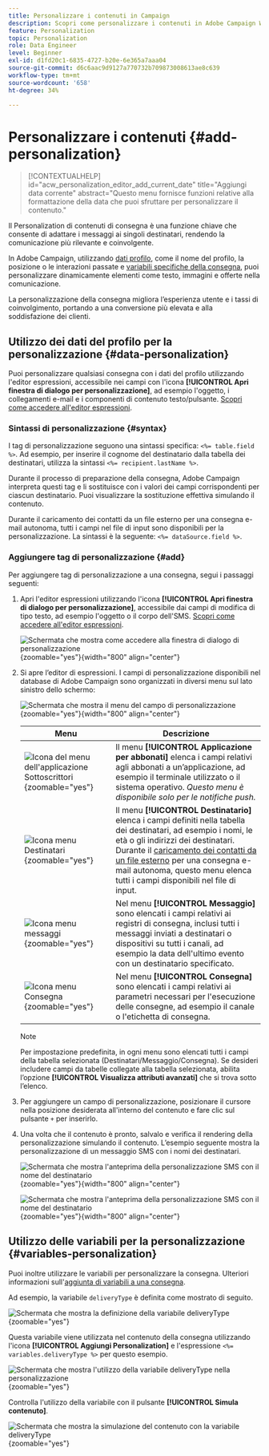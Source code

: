 ```yaml
---
title: Personalizzare i contenuti in Campaign
description: Scopri come personalizzare i contenuti in Adobe Campaign Web
feature: Personalization
topic: Personalization
role: Data Engineer
level: Beginner
exl-id: d1fd20c1-6835-4727-b20e-6e365a7aaa04
source-git-commit: d6c6aac9d9127a770732b709873008613ae8c639
workflow-type: tm+mt
source-wordcount: '658'
ht-degree: 34%

---
```


# Personalizzare i contenuti {#add-personalization}

>[!CONTEXTUALHELP]
>id="acw_personalization_editor_add_current_date"
>title="Aggiungi data corrente"
>abstract="Questo menu fornisce funzioni relative alla formattazione della data che puoi sfruttare per personalizzare il contenuto."

Il Personalization di contenuti di consegna è una funzione chiave che consente di adattare i messaggi ai singoli destinatari, rendendo la comunicazione più rilevante e coinvolgente.

In Adobe Campaign, utilizzando [dati profilo](#data-personalization), come il nome del profilo, la posizione o le interazioni passate e [variabili specifiche della consegna](#variables-personalization), puoi personalizzare dinamicamente elementi come testo, immagini e offerte nella comunicazione.

La personalizzazione della consegna migliora l’esperienza utente e i tassi di coinvolgimento, portando a una conversione più elevata e alla soddisfazione dei clienti.

## Utilizzo dei dati del profilo per la personalizzazione {#data-personalization}

Puoi personalizzare qualsiasi consegna con i dati del profilo utilizzando l&#39;editor espressioni, accessibile nei campi con l&#39;icona **[!UICONTROL Apri finestra di dialogo per personalizzazione]**, ad esempio l&#39;oggetto, i collegamenti e-mail e i componenti di contenuto testo/pulsante. [Scopri come accedere all&#39;editor espressioni](gs-personalization.md/#access).

### Sintassi di personalizzazione {#syntax}

I tag di personalizzazione seguono una sintassi specifica: `<%= table.field %>`. Ad esempio, per inserire il cognome del destinatario dalla tabella dei destinatari, utilizza la sintassi `<%= recipient.lastName %>`.

Durante il processo di preparazione della consegna, Adobe Campaign interpreta questi tag e li sostituisce con i valori dei campi corrispondenti per ciascun destinatario. Puoi visualizzare la sostituzione effettiva simulando il contenuto.

Durante il caricamento dei contatti da un file esterno per una consegna e-mail autonoma, tutti i campi nel file di input sono disponibili per la personalizzazione. La sintassi è la seguente: `<%= dataSource.field %>`.

### Aggiungere tag di personalizzazione {#add}

Per aggiungere tag di personalizzazione a una consegna, segui i passaggi seguenti:

1. Apri l&#39;editor espressioni utilizzando l&#39;icona **[!UICONTROL Apri finestra di dialogo per personalizzazione]**, accessibile dai campi di modifica di tipo testo, ad esempio l&#39;oggetto o il corpo dell&#39;SMS. [Scopri come accedere all&#39;editor espressioni](gs-personalization.md/#access).

   ![Schermata che mostra come accedere alla finestra di dialogo di personalizzazione](assets/perso-access.png){zoomable="yes"}{width="800" align="center"}

1. Si apre l’editor di espressioni. I campi di personalizzazione disponibili nel database di Adobe Campaign sono organizzati in diversi menu sul lato sinistro dello schermo:

   ![Schermata che mostra il menu del campo di personalizzazione](assets/perso-insert-field.png){zoomable="yes"}{width="800" align="center"}

   | Menu | Descrizione |
   |------|-------------|
   | ![Icona del menu dell&#39;applicazione Sottoscrittori](assets/do-not-localize/perso-subscribers-menu.png){zoomable="yes"} | Il menu **[!UICONTROL Applicazione per abbonati]** elenca i campi relativi agli abbonati a un’applicazione, ad esempio il terminale utilizzato o il sistema operativo. *Questo menu è disponibile solo per le notifiche push.* |
   | ![Icona menu Destinatari](assets/do-not-localize/perso-recipients-menu.png){zoomable="yes"} | Il menu **[!UICONTROL Destinatario]** elenca i campi definiti nella tabella dei destinatari, ad esempio i nomi, le età o gli indirizzi dei destinatari. Durante il [caricamento dei contatti da un file esterno](../audience/file-audience.md) per una consegna e-mail autonoma, questo menu elenca tutti i campi disponibili nel file di input. |
   | ![Icona menu messaggi](assets/do-not-localize/perso-message-menu.png){zoomable="yes"} | Nel menu **[!UICONTROL Messaggio]** sono elencati i campi relativi ai registri di consegna, inclusi tutti i messaggi inviati a destinatari o dispositivi su tutti i canali, ad esempio la data dell&#39;ultimo evento con un destinatario specificato. |
   | ![Icona menu Consegna](assets/do-not-localize/perso-delivery-menu.png){zoomable="yes"} | Nel menu **[!UICONTROL Consegna]** sono elencati i campi relativi ai parametri necessari per l&#39;esecuzione delle consegne, ad esempio il canale o l&#39;etichetta di consegna. |

   >[!NOTE]
   >
   >Per impostazione predefinita, in ogni menu sono elencati tutti i campi della tabella selezionata (Destinatari/Messaggio/Consegna). Se desideri includere campi da tabelle collegate alla tabella selezionata, abilita l’opzione **[!UICONTROL Visualizza attributi avanzati]** che si trova sotto l’elenco.

1. Per aggiungere un campo di personalizzazione, posizionare il cursore nella posizione desiderata all&#39;interno del contenuto e fare clic sul pulsante `+` per inserirlo.

1. Una volta che il contenuto è pronto, salvalo e verifica il rendering della personalizzazione simulando il contenuto. L’esempio seguente mostra la personalizzazione di un messaggio SMS con i nomi dei destinatari.

   ![Schermata che mostra l&#39;anteprima della personalizzazione SMS con il nome del destinatario](assets/perso-preview1.png){zoomable="yes"}{width="800" align="center"}

   ![Schermata che mostra l&#39;anteprima della personalizzazione SMS con il nome del destinatario](assets/perso-preview2.png){zoomable="yes"}{width="800" align="center"}

## Utilizzo delle variabili per la personalizzazione {#variables-personalization}

Puoi inoltre utilizzare le variabili per personalizzare la consegna. Ulteriori informazioni sull&#39;[aggiunta di variabili a una consegna](../advanced-settings/delivery-settings.md#variables-delivery).

Ad esempio, la variabile `deliveryType` è definita come mostrato di seguito.

![Schermata che mostra la definizione della variabile deliveryType](assets/variables-deliveryType.png){zoomable="yes"}

Questa variabile viene utilizzata nel contenuto della consegna utilizzando l&#39;icona **[!UICONTROL Aggiungi Personalization]** e l&#39;espressione `<%= variables.deliveryType %>` per questo esempio.

![Schermata che mostra l&#39;utilizzo della variabile deliveryType nella personalizzazione](assets/variables-perso.png){zoomable="yes"}

Controlla l&#39;utilizzo della variabile con il pulsante **[!UICONTROL Simula contenuto]**.

![Schermata che mostra la simulazione del contenuto con la variabile deliveryType](assets/variables-simulate.png){zoomable="yes"}